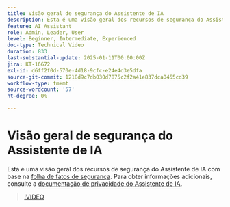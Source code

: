 ```yaml
---
title: Visão geral de segurança do Assistente de IA
description: Esta é uma visão geral dos recursos de segurança do Assistente de IA com base na folha de fatos de segurança.
feature: AI Assistant
role: Admin, Leader, User
level: Beginner, Intermediate, Experienced
doc-type: Technical Video
duration: 833
last-substantial-update: 2025-01-11T00:00:00Z
jira: KT-16672
exl-id: d6ff2f0d-570e-4d18-9cfc-e24e4d3e5dfa
source-git-commit: 1218d9c7db030d7875c2f2a41e837dca0455cd39
workflow-type: tm+mt
source-wordcount: '57'
ht-degree: 0%

---
```



# Visão geral de segurança do Assistente de IA

Esta é uma visão geral dos recursos de segurança do Assistente de IA com base na <a href="https://www.adobe.com/content/dam/cc/en/trust-center/ungated/whitepapers/experience-cloud/adobe-ai-assistant-in-aep-security-fact-sheet.pdf">folha de fatos de segurança</a>.  Para obter informações adicionais, consulte a [documentação de privacidade do Assistente de IA](https://experienceleague.adobe.com/pt-br/docs/experience-platform/ai-assistant/privacy).

>[!VIDEO](https://video.tv.adobe.com/v/3441066/?learn=on&enablevpops)
